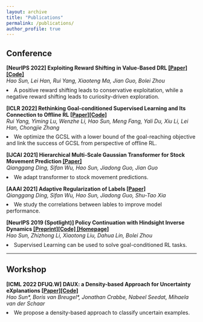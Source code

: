 ```yaml
---
layout: archive
title: "Publications"
permalink: /publications/
author_profile: true
---
```

<!-- {% if author.googlescholar %}
  You can also find my articles on <u><a href="{{author.googlescholar}}">my Google Scholar profile</a>.</u>
{% endif %} -->

<!-- {% include base_path %} -->
<!-- *: corresponding author -->


## Conference

<!-- <div class="content anchor" id="research"><h3>Research Work</h3> <h5>* denotes equal contribution</h5> -->

  <!-- <table bordercolor="white" bordercolordark="white" bordercolorlight="white" cellpadding="0" cellspacing="0" height="45" bgcolor="white"> -->
<tbody>
<tr valign="baseline">
<td width="90">
<!-- <p align="center" style="margin-top:7mm; margin-right:2mm; margin-bottom:0; margin-left:0;" class=""><a target="_blank"><img src="../images/cambridge.png" width="45" border="0"></a></p> -->
</td>
<td valign="middle"><p style="margin-top:0; margin-right:0; margin-bottom:2mm;">
<span style="font-weight: bold;">[NeurIPS 2022] Exploiting Reward Shifting in Value-Based DRL <a href="https://arxiv.org/abs/2209.07288">[Paper]</a><a href="https://github.com/2Groza/RewardShifting">[Code] </a>
<!-- <a href='https://sites.google.com/view/neurips2019pchid/'> [Homepage]</a> -->
</span>
<br>
<span style="font-style: italic;"> Hao Sun, Lei Han, Rui Yang, Xiaoteng Ma, Jian Guo, Bolei Zhou
<!-- </span> &nbsp; <a href="http://www.ie.cuhk.edu.hk/main/index.shtml">Department of Information Engineering</a>, The Chinese University of Hong Kong, Hong Kong S.A.R. -->
<li> A positive reward shifting leads to conservative exploitation, while a negative reward shifting leads to curiosity-driven exploration. <br>
</li>
<p>

<!--  -->


<tbody>
<tr valign="baseline">
<td width="90">
  <!-- <p align="center" style="margin-top:7mm; margin-right:2mm; margin-bottom:0; margin-left:0;" class=""><a target="_blank"><img src="../cambridge.png" width="45" border="0"></a></p> -->
</td>
<td valign="middle"><p style="margin-top:0; margin-right:0; margin-bottom:2mm;">
  <span style="font-weight: bold;">[ICLR 2022] Rethinking Goal-conditioned Supervised Learning and Its Connection to Offline RL <a href="https://arxiv.org/abs/2202.04478">[Paper]</a><a href="https://github.com/YangRui2015/AWGCSL">[Code] </a>
    <!-- <a href='https://sites.google.com/view/neurips2019pchid/'> [Homepage]</a> -->
  </span>
  <br>
  <span style="font-style: italic;"> Rui Yang, Yiming Lu, Wenzhe Li, Hao Sun, Meng Fang, Yali Du, Xiu Li, Lei Han, Chongjie Zhang
  <!-- </span> &nbsp; <a href="http://www.ie.cuhk.edu.hk/main/index.shtml">Department of Information Engineering</a>, The Chinese University of Hong Kong, Hong Kong S.A.R. -->
<li> We optimize the GCSL with a lower bound of the goal-reaching objective and link the success of GCSL from perspective of offline RL. <br>
</li>
<p>
<!--  -->


<tbody>
<tr valign="baseline">
<td width="90">
<!-- <p align="center" style="margin-top:7mm; margin-right:2mm; margin-bottom:0; margin-left:0;" class=""><a target="_blank"><img src="../images/cuhk.png" width="45" border="0"></a></p> -->
</td>
<td valign="middle"><p style="margin-top:0; margin-right:0; margin-bottom:2mm;">
<span style="font-weight: bold;">[IJCAI 2021] Hierarchical Multi-Scale Gaussian Transformer for Stock Movement Prediction <a href="https://www.ijcai.org/proceedings/2020/0640.pdf">[Paper]</a>
  <!-- <a href='https://sites.google.com/view/neurips2019pchid/'> [Homepage]</a> -->
</span>
<br>
<span style="font-style: italic;"> Qianggang Ding, Sifan Wu, Hao Sun, Jiadong Guo, Jian Guo
<!-- </span> &nbsp; <a href="http://www.ie.cuhk.edu.hk/main/index.shtml">Department of Information Engineering</a>, The Chinese University of Hong Kong, Hong Kong S.A.R. -->
<li> We adapt transformer to stock movement predictions. <br>
</li>
<p>
<!--  -->


<tbody>
<tr valign="baseline">
<td width="90">
<!-- <p align="center" style="margin-top:7mm; margin-right:2mm; margin-bottom:0; margin-left:0;" class=""><a target="_blank"><img src="../images/cuhk.png" width="45" border="0"></a></p> -->
</td>
<td valign="middle"><p style="margin-top:0; margin-right:0; margin-bottom:2mm;">
<span style="font-weight: bold;">[AAAI 2021] Adaptive Regularization of Labels <a href="https://arxiv.org/abs/1908.05474">[Paper]</a>
  <!-- <a href='https://sites.google.com/view/neurips2019pchid/'> [Homepage]</a> -->
</span>
<br>
<span style="font-style: italic;"> Qianggang Ding, Sifan Wu, Hao Sun, Jiadong Guo, Shu-Tao Xia
<!-- </span> &nbsp; <a href="http://www.ie.cuhk.edu.hk/main/index.shtml">Department of Information Engineering</a>, The Chinese University of Hong Kong, Hong Kong S.A.R. -->
<li> We study the correlations between lables to improve model performance. <br>
</li>
<p>
<!--  -->

<tbody>
<tr valign="baseline">
<td width="90">
<!-- <p align="center" style="margin-top:7mm; margin-right:2mm; margin-bottom:0; margin-left:0;" class=""><a target="_blank"><img src="../images/cuhk.png" width="45" border="0"></a></p> -->
</td>
<td valign="middle"><p style="margin-top:0; margin-right:0; margin-bottom:2mm;">
<span style="font-weight: bold;">[NeurIPS 2019 (Spotlight)] Policy Continuation with Hindsight Inverse Dynamics <a href="https://arxiv.org/abs/1910.14055">[Preprint]</a><a href="https://github.com/2Groza/PCHID_code">[Code] </a> <a href='https://sites.google.com/view/neurips2019pchid/'> [Homepage]</a>
</span>
<br>
<span style="font-style: italic;"> Hao Sun, Zhizhong Li, Xiaotong Liu, Dahua Lin, Bolei Zhou
<!-- </span> &nbsp; <a href="http://www.ie.cuhk.edu.hk/main/index.shtml">Department of Information Engineering</a>, The Chinese University of Hong Kong, Hong Kong S.A.R. -->
<li> Supervised Learning can be used to solve goal-conditioned RL tasks. <br>
</li>
<p>
<!--  -->

<!--
{% for post in site.publications reversed %} {% include archive-single-cv.html %} {% endfor %} -->

<!--  -->

---

## Workshop

<!--  -->
 <!-- <table bordercolor="white" bordercolordark="white" bordercolorlight="white" cellpadding="0" cellspacing="0" height="45" bgcolor="white"> -->

<tbody>
<tr valign="baseline">
<td width="90">
<!-- <p align="center" style="margin-top:7mm; margin-right:2mm; margin-bottom:0; margin-left:0;" class=""><a target="_blank"><img src="../images/cambridge.png" width="45" border="0"></a></p> -->
</td>
<td valign="middle"><p style="margin-top:0; margin-right:0; margin-bottom:2mm;">
<span style="font-weight: bold;">[ICML 2022 DFUQ.W] DAUX: a Density-based Approach for Uncertainty eXplanations <a href="https://arxiv.org/abs/2207.05161">[Paper]</a><a href="https://anonymous.4open.science/r/DAUX-CBBF">[Code] </a>
<!-- <a href='https://sites.google.com/view/neurips2019pchid/'> [Homepage]</a> -->
</span>
<br>
<span style="font-style: italic;"> Hao Sun*, Boris van Breugel*, Jonathan Crabbe, Nabeel Seedat, Mihaela van der Schaar
<!-- </span> &nbsp; <a href="http://www.ie.cuhk.edu.hk/main/index.shtml">Department of Information Engineering</a>, The Chinese University of Hong Kong, Hong Kong S.A.R. -->
<li> We propose a density-based approach to classify uncertain examples. <br>
</li>
<p>
<!--  -->


<!-- {% for post in site.preprints reversed %} {% include archive-single-cv.html %} {% endfor %} -->

<!-- {% for post in site.publications reversed %}
  {% include archive-single.html %}
{% endfor %} -->
